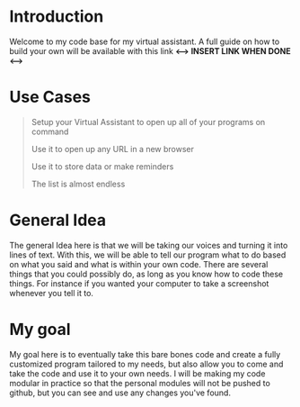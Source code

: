 # Introduction

Welcome to my code base for my virtual assistant. A full guide on how to build your own will be available with this link **<--> INSERT LINK WHEN DONE <-->**

# Use Cases

> Setup your Virtual Assistant to open up all of your programs on command
> 
> Use it to open up any URL in a new browser
>
> Use it to store data or make reminders
>
> The list is almost endless

# General Idea

The general Idea here is that we will be taking our voices and turning it into lines of text. With this, we will be able to tell our program what to do based on what you said and what is within your own code. There are several things that you could possibly do, as long as you know how to code these things. For instance if you wanted your computer to take a screenshot whenever you tell it to.

# My goal

My goal here is to eventually take this bare bones code and create a fully customized program tailored to my needs, but also allow you to come and take the code and use it to your own needs. I will be making my code modular in practice so that the personal modules will not be pushed to github, but you can see and use any changes you've found.
